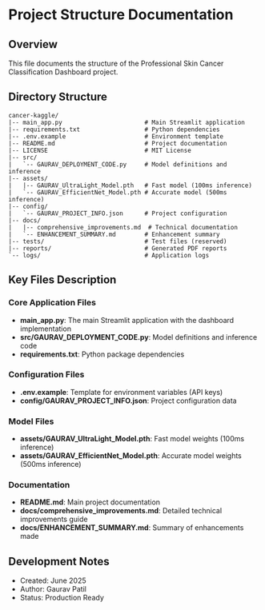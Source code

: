 # Project Structure Documentation

## Overview
This file documents the structure of the Professional Skin Cancer Classification Dashboard project.

## Directory Structure

```
cancer-kaggle/
|-- main_app.py                       # Main Streamlit application
|-- requirements.txt                  # Python dependencies
|-- .env.example                      # Environment template
|-- README.md                         # Project documentation
|-- LICENSE                           # MIT License
|-- src/
|   `-- GAURAV_DEPLOYMENT_CODE.py     # Model definitions and inference
|-- assets/
|   |-- GAURAV_UltraLight_Model.pth   # Fast model (100ms inference)
|   `-- GAURAV_EfficientNet_Model.pth # Accurate model (500ms inference)
|-- config/
|   `-- GAURAV_PROJECT_INFO.json      # Project configuration
|-- docs/
|   |-- comprehensive_improvements.md  # Technical documentation
|   `-- ENHANCEMENT_SUMMARY.md        # Enhancement summary
|-- tests/                            # Test files (reserved)
|-- reports/                          # Generated PDF reports
`-- logs/                             # Application logs
```

## Key Files Description

### Core Application Files
- **main_app.py**: The main Streamlit application with the dashboard implementation
- **src/GAURAV_DEPLOYMENT_CODE.py**: Model definitions and inference code
- **requirements.txt**: Python package dependencies

### Configuration Files
- **.env.example**: Template for environment variables (API keys)
- **config/GAURAV_PROJECT_INFO.json**: Project configuration data

### Model Files
- **assets/GAURAV_UltraLight_Model.pth**: Fast model weights (100ms inference)
- **assets/GAURAV_EfficientNet_Model.pth**: Accurate model weights (500ms inference)

### Documentation
- **README.md**: Main project documentation
- **docs/comprehensive_improvements.md**: Detailed technical improvements guide
- **docs/ENHANCEMENT_SUMMARY.md**: Summary of enhancements made

## Development Notes
- Created: June 2025
- Author: Gaurav Patil
- Status: Production Ready
